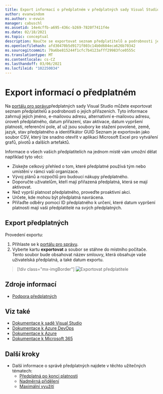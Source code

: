 ```yaml
---
title: Export informací o předplatném v předplatných sady Visual Studio | Microsoft Docs
author: evanwindom
ms.author: v-evwin
manager: cabuschl
ms.assetid: 14e4cffb-a695-436c-b269-7820f7411f4e
ms.date: 02/18/2021
ms.topic: conceptual
description: Naučte se exportovat seznam předplatitelů a podrobnosti jejich přiřazení předplatných.
ms.openlocfilehash: afd30470b5d9171f803c14b0d604eca626b70342
ms.sourcegitcommit: 79a6be815244f1cfc7b4123afff29983fce0555c
ms.translationtype: MT
ms.contentlocale: cs-CZ
ms.lasthandoff: 03/06/2021
ms.locfileid: "102250034"
---
```

# <a name="export-subscription-information"></a>Export informací o předplatném
Na [portálu pro správu](https://manage.visualstudio.com)předplatných sady Visual Studio můžete exportovat seznam předplatitelů a podrobnosti o jejich přiřazeních. Tyto informace zahrnují jejich jméno, e-mailovou adresu, alternativní e-mailovou adresu, úroveň předplatného, datum přiřazení, stav aktivace, datum vypršení platnosti, referenční pole, ať už jsou soubory ke stažení povolené, země, jazyk, stav předplatného a identifikátor GUID  Seznam je exportován jako soubor CSV, který lze snadno otevřít v aplikaci Microsoft Excel pro vytváření grafů, pivotů a dalších artefaktů.

Informace o všech vašich předplatitelích na jednom místě vám umožní dělat například tyto věci:
- Získejte celkový přehled o tom, které předplatné používá tým nebo umístění v rámci vaší organizace.
- Vývoj plánů a rozpočtů pro budoucí nákupy předplatného. 
- Doporučte uživatelům, kteří mají přiřazená předplatná, která se mají aktivovat.
- Než vyprší platnost předplatného, proveďte proaktivní akci.  
- Určete, kde mohou být předplatná navrácena. 
- Přiřaďte odběry pomocí ID předplatného k určení, které datum vypršení platnosti mají vaši předplatitelé na svých předplatných. 

## <a name="export-your-subscriptions"></a>Export předplatných
Provedení exportu:
1. Přihlaste se k [portálu pro správu](https://manage.visualstudio.com).
2. Vyberte kartu **exportovat** a soubor se stáhne do místního počítače. Tento soubor bude obsahovat název smlouvy, která obsahuje vaše uživatelská předplatná, a také datum exportu.
> [!div class="mx-imgBorder"]
> ![Exportovat předplatitele](_img/exporting-subscriptions/exporting-subscriptions.png "Kliknutím na Exportovat si stáhněte úplný seznam vašich přiřazených odběrů.")

## <a name="resources"></a>Zdroje informací
- [Podpora předplatných](https://visualstudio.microsoft.com/subscriptions/support/)

## <a name="see-also"></a>Viz také
- [Dokumentace k sadě Visual Studio](/visualstudio/)
- [Dokumentace k Azure DevOps](/azure/devops/)
- [Dokumentace k Azure](/azure/)
- [Dokumentace k Microsoft 365](/microsoft-365/)

## <a name="next-steps"></a>Další kroky
- Další informace o správě předplatných najdete v těchto užitečných tématech:
    - [Předplatná po konci platnosti](handle-expired-license.md)
    - [Nadměrná přidělení](handle-overclaimed-license.md)
    - [Maximální využití](maximum-usage.md)
